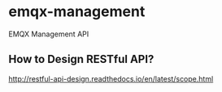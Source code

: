 
# emqx-management

EMQX Management API

## How to Design RESTful API?

http://restful-api-design.readthedocs.io/en/latest/scope.html


